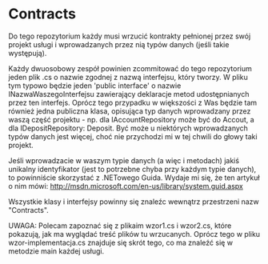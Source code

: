Contracts
=========

Do tego repozytorium każdy musi wrzucić kontrakty pełnionej przez swój projekt usługi i wprowadzanych przez nią typów danych (jeśli takie występują).

Każdy dwuosobowy zespół powinien zcommitować do tego repozytorium jeden plik .cs o nazwie zgodnej z nazwą interfejsu, który tworzy. W pliku tym typowo będzie jeden 'public interface' o nazwie INazwaWaszegoInterfejsu zawierający deklaracje metod udostępnianych przez ten interfejs. Oprócz tego przypadku w większości z Was będzie tam również jedna publiczna klasa, opisująca typ danych wprowadzany przez waszą część projektu - np. dla IAccountRepository może być do Accout, a dla IDepositRepository: Deposit. Być może u niektórych wprowadzanych typów danych jest więcej, choć nie przychodzi mi w tej chwili do głowy taki projekt.

Jeśli wprowadzacie w waszym typie danych (a więc i metodach) jakiś unikalny identyfikator (jest to potrzebne chyba przy każdym typie danych), to powinniście skorzystać z .NETowego Guida.
Wydaje mi się, że ten artykuł o nim mówi: http://msdn.microsoft.com/en-us/library/system.guid.aspx

Wszystkie klasy i interfejsy powinny się znaleźc wewnątrz przestrzeni nazw "Contracts".

UWAGA: Polecam zapoznać się z plikaim wzor1.cs i wzor2.cs, które pokazują, jak ma wyglądać treść plików tu wrzucanych. Oprócz tego w pliku wzor-implementacja.cs znajduje się skrót tego, co ma znaleźć się w metodzie main każdej usługi.
